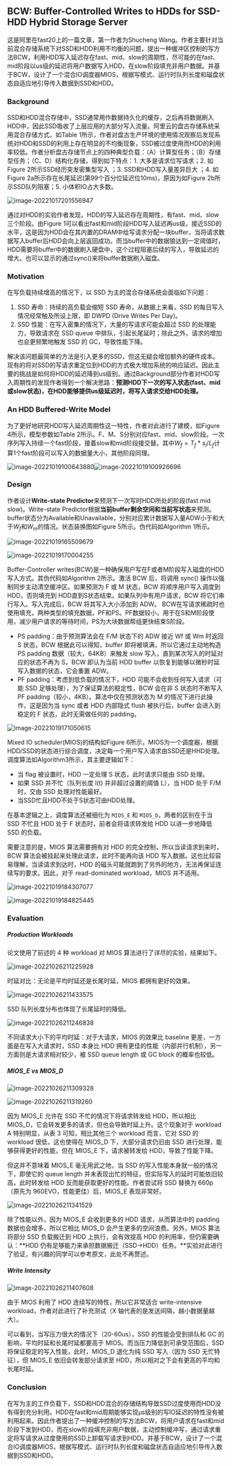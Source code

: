 ## BCW: Buffer-Controlled Writes to HDDs for SSD-HDD Hybrid Storage Server

这是阿里在fast20上的一篇文章，第一作者为Shucheng Wang。作者主要针对当前混合存储系统下对SSD和HDD利用不均衡的问题，提出一种缓冲区控制的写方法BCW，利用HDD写入延迟存在fast、mid、slow的周期性，尽可能的在fast、mid阶段以us级的延迟将用户数据写入HDD，在slow阶段填充非用户数据。并基于BCW，设计了一个混合IO调度器MIOS，根据写模式、运行时队列长度和磁盘状态自适应地引导传入数据到SSD和HDD。

### Background

SSD和HDD混合存储中，SSD通常用作数据持久化的缓存，之后再将数据刷入HDD中，因此SSD吸收了上层应用的大部分写入流量。阿里云的盘古存储系统采用混合存储方式，如Table 1所示，作者对盘古生产环境的使用情况观察后发现系统对HDD和SSD的利用上存在明显的不均衡现象，SSD被过度使用而HDD的利用率较低。作者分析盘古存储节点上的四种典型负载：（A）计算型任务；（B）存储型任务；（C、D）结构化存储，得到如下特点：1. 大多是请求位写请求；2. 如Figure 2所示SSD经历突发密集型写入 ；3. SSD和HDD写入量差异巨大 ；4. 如Figure 2a所示存在长尾延迟(第99个百分位延迟位10ms)，原因为如Figure 2b所示SSD队列阻塞；5. 小体积IO占大多数。

![image-20221017201556947](https://raw.githubusercontent.com/Lia0104/BlogImg/main/imgs/202210172016243.png)

通过对HDD的实验作者发现，HDD的写入延迟存在周期性，有fast、mid、slow三个阶段。由Figure 1可以看出fast和mid阶段HDD写入延迟再us级，接近SSD的水平，这是因为HDD会在其内置的DRAM中给写请求分配一块buffer，当将请求数据写入buffer后HDD会向上层返回成功。而当buffer中的数据狼达到一定阈值时，HDD需要将buffer中的数据刷入硬盘中，这个过程阻塞后续的写入，导致延迟的增大。也可以显示的通过sync()来将buffer数据刷入磁盘。

### Motivation

在写负载持续增高的情况下，以 SSD 为主的混合存储系统会面临如下问题：

1. SSD 寿命：持续的高负载会缩短 SSD 寿命，从数据上来看，SSD 的每日写入情况经常触及所设上限，即 DWPD (Drive Writes Per Day)。
2. SSD 性能：在写入密集的情况下，大量的写请求可能会超过 SSD 的处理能力，导致请求在 SSD queue 中排队，引起长尾延时；除此之外，请求的增加也会更频繁地触发 SSD 的 GC，导致性能下降。

解决该问题最简单的方法是引入更多的SSD，但这无疑会增加额外的硬件成本。现有的将对SSD的写请求重定位到HDD的方式极大增加系统的响应延迟。因此主要的挑战是如何将HDD的延迟降到us级别。通过Background部分作者对HDD写入周期性的发现作者得到一个解决思路：**预测HDD下一次的写入状态(fast、mid或slow状态)，在HDD能够提供us级延迟时，将写入请求交给HDD处理。**



### An HDD Buffered-Write Model

为了更好地研究HDD写入延迟周期性这一特性，作者对此进行了建模，如Figure 4所示，模型参数如Table 2所示。F、M、S分别对应fast、mid、slow阶段。一次序列写入持续一个fast阶段，接着slow和mid阶段接交替。其中$W_{f}=T_{f} * s_{i} / L_{f}$计算1个fast阶段可以写入的数据量大小，其他阶段同理。																																																			

![image-20221019100643880](https://raw.githubusercontent.com/Lia0104/BlogImg/main/imgs/202210191006259.png)![image-20221019100926696](https://raw.githubusercontent.com/Lia0104/BlogImg/main/imgs/202210191009718.png)



### Design

作者设计**Write-state Predictor**来预测下一次写时HDD所处的阶段(fast mid slow)。Write-state Predictor根据**当前buffer剩余空间和当前写状态**来预测。buffer状态分为Available和Unavailable，分别对应累计数据写入量ADW小于和大于$W_{f}$和$W_{m}$的情况。状态装换图如Figure 5所示。伪代码如Algorithm 1所示。



![image-20221019165509679](https://raw.githubusercontent.com/Lia0104/BlogImg/main/imgs/202210191655728.png)

![image-20221019170004255](https://raw.githubusercontent.com/Lia0104/BlogImg/main/imgs/202210191700320.png)

Buffer-Controller writes(BCW)是一种确保用户写在F或者M阶段写入磁盘的HDD写入方式。其伪代码如Algorithm 2所示。激活 BCW 后，将调用 sync() 操作以强制同步主动清空缓冲区。如果预测为 F 或 M 状态，BCW 将顺序用户写入调度到 HDD，否则填充到 HDD直到S状态结束。如果队列中有用户请求，BCW 将它们串行写入。写入完成后，BCW 将其写入大小添加到 ADW。 BCW在写请求稀疏时也使用填充，两种类型的填充数据，PF和PS。PF数据较小，用于在S和M阶段使用，减少用户请求的等待时间，PS为大块数据帮组更快结束S阶段。

- PS padding：由于预测算法会在 F/M 状态下的 ADW 接近 Wf 或 Wm 时返回 S 状态，BCW 根据此可以得知，buffer 即将被填满，所以它通过主动地构造 PS padding 数据（较大，64KB）来触发 slow 写入，直到某次写入的时延对应的状态不再为 S，BCW 即认为当前 HDD buffer 以恢复到能够以微秒时延写入数据的状态，它会重置 ADW。
- PF padding：考虑到低负载的情况下，HDD 可能不会收到任何写入请求（可能 SSD 足够处理），为了保证算法的稳定性，BCW 会在非 S 状态时不断写入 PF padding（较小，4KB）。算法中仅在预测状态为 M 的情况下进行此操作，这是因为当 sync 或者 HDD 内部隐式 flush 被执行后，buffer 会进入到稳定的 F 状态，此时无需做任何的 padding。

![image-20221019171050615](https://raw.githubusercontent.com/Lia0104/BlogImg/main/imgs/202210191710655.png)

Mixed IO scheduler(MIOS)的结构如Figure 6所示，MIOS为一个调度器，根据HDD/SSD的状态进行综合调度，决定每一个用户写入请求由SSD还是HHD处理。调度算法如Algorithm3所示，其主要逻辑如下：

- 当 flag 被设置时，HDD 一定处理 S 状态，此时请求只能由 SSD 处理。
- 如果 SSD 并不忙（队列长度 l(t) 并非超过设置的阈值 L），当 HDD 处于 F/M 时，交由 SSD 处理对性能最好。
- 当SSD忙且HDD不处于S状态可由HDD处理。

在基本逻辑之上，调度算法还被细化为 `MIOS_E` 和 `MIOS_D`，两者的区别在于当 SSD 不忙且 HDD 处于 F 状态时，前者会将请求转发给 HDD 以进一步地降低 SSD 的负载。

需要注意的是，MIOS 算法需要拥有对 HDD 的完全控制，所以当读请求到来时，BCW 算法会被挂起来处理此请求，此时不能再向该 HDD 写入数据。这也比较容易理解，当读请求到达时，HDD 的磁头可能就跑到了另外的地方，无法再保证连续写的要求。因此，对于 read-dominated workload，MIOS 并不适用。

![image-20221019184307077](https://raw.githubusercontent.com/Lia0104/BlogImg/main/imgs/202210191843124.png)

![image-20221019184825445](https://raw.githubusercontent.com/Lia0104/BlogImg/main/imgs/202210191848492.png)

### Evaluation

##### Production Workloads

论文使用了前述的 4 种 workload 对 MIOS 算法进行了详尽的实验，结果如下。

![image-20221026211225928](https://raw.githubusercontent.com/Lia0104/BlogImg/main/imgs/202210262112978.png)

时延对比：无论是平均时延还是长尾时延，MIOS 都拥有更好的效果。

![image-20221026211433575](https://raw.githubusercontent.com/Lia0104/BlogImg/main/imgs/202210262114613.png)

SSD 队列长度分布也体现了长尾延时的降低。

![image-20221026211246838](https://raw.githubusercontent.com/Lia0104/BlogImg/main/imgs/202210262112876.png)

不同请求大小下的平均时延：对于大请求，MIOS 的效果比 baseline 更差，一方面是在写入大请求时，SSD 本身比 HDD 拥有更佳的性能（内部并行机制），另一方面则是大请求相对较少，被 SSD queue length 或 GC block 的概率也较低。

##### MIOS_E vs MIOS_D

![image-20221026211309328](https://raw.githubusercontent.com/Lia0104/BlogImg/main/imgs/202210262113366.png)

![image-20221026211319260](https://raw.githubusercontent.com/Lia0104/BlogImg/main/imgs/202210262113301.png)

因为 MIOS_E 允许在 SSD 不忙的情况下将请求转发给 HDD，所以相比 MIOS_D，它会转发更多的请求，但也会导致时延上升。这个现象对于 workload A 特别明显，从表 3 可知，相比其他三个 workload 而言，它对 SSD 的 workload 很低，这也使得在 MIOS_D 下，大部分请求仍旧由 SSD 进行处理，能够获得更好的性能，但在 MIOS_E 下，请求被转发给 HDD，导致了性能下降。

但这并不意味着 MIOS_E 毫无用武之地，当 SSD 的写入性能本身就一般的情况下，即使它的 queue length 并未表现出忙的特征，但实际写入的延时可能依旧较高，此时转发给 HDD 反而能获取更好的性能。作者尝试将 SSD 替换为 660p（原先为 960EVO，性能更佳）后，MIOS_E 表现非常好。

![image-20221026211341529](https://raw.githubusercontent.com/Lia0104/BlogImg/main/imgs/202210262113568.png)

除了性能以外，因为 MIOS_E 会收到更多的 HDD 请求，从而算法中的 padding 数据也会增多，所以它相比 MIOS_D 会产生更多的空间浪费。另外，MIOS 算法将部分 SSD 负载搬迁到 HDD 上执行，会有效提高 HDD 的利用率，但仍需要确认：**HDD 仍有足够能力来承担数据搬迁（SSD->HDD）任务。**实验对此进行了验证，有兴趣的同学可以参考原文，此处不再赘述。

##### Write Intensity

![image-20221026211407608](https://raw.githubusercontent.com/Lia0104/BlogImg/main/imgs/202210262114641.png)

由于 MIOS 利用了 HDD 连续写的特性，所以它非常适合 write-intensive workload，作者对此进行了补充测试（X 轴代表的是发送间隔，越小数据量越大）。

可以看到，当写压力很大的情况下（20-60us），SSD 的性能会受到排队和 GC 的影响，平均时延和长尾时延都要高于 MIOS。而当压力降低到可承受范围后，SSD 将保证稳定的写入性能，此时，MIOS_D 退化为纯 SSD 写入（因为 SSD 无忙特征），但 MIOS_E 依旧会转发部分请求至 HDD，所以相对之下会有更高的平均和长尾时延。



### Conclusion

在写为主的工作负载下，SSD和HDD混合的存储结构导致SSD过度使用而HDD没有得到充分利用。HDD在fast和mid周期能够实现μs级别的写IO延迟的特性没有被利用起来。因此作者提出了一种缓冲控制的写方法BCW，将用户请求在fast和mid阶段下发到HDD，而在slow阶段填充非用户数据，主动控制缓冲写，通过请求重定将写请求从过度使用的SSD上卸载写请求到HDD。并基于BCW，设计了一个混合IO调度器MIOS，根据写模式、运行时队列长度和磁盘状态自适应地引导传入数据到SSD和HDD。

